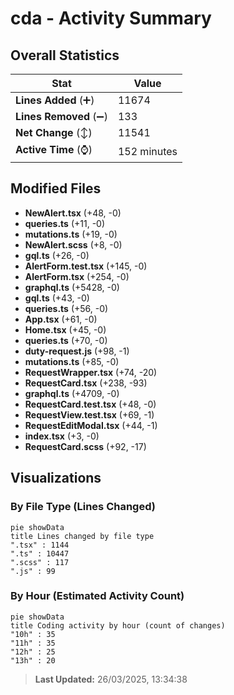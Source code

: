 # cda - Activity Summary 

## Overall Statistics

| Stat                   | Value                                                             |
| ---------------------- | ----------------------------------------------------------------- |
| **Lines Added** (➕)   | 11674                                          |
| **Lines Removed** (➖) | 133                                        |
| **Net Change** (↕)    | 11541                |
| **Active Time** (⌚)   | 152 minutes |


## Modified Files
- **NewAlert.tsx** (+48, -0)
- **queries.ts** (+11, -0)
- **mutations.ts** (+19, -0)
- **NewAlert.scss** (+8, -0)
- **gql.ts** (+26, -0)
- **AlertForm.test.tsx** (+145, -0)
- **AlertForm.tsx** (+254, -0)
- **graphql.ts** (+5428, -0)
- **gql.ts** (+43, -0)
- **queries.ts** (+56, -0)
- **App.tsx** (+61, -0)
- **Home.tsx** (+45, -0)
- **queries.ts** (+70, -0)
- **duty-request.js** (+98, -1)
- **mutations.ts** (+85, -0)
- **RequestWrapper.tsx** (+74, -20)
- **RequestCard.tsx** (+238, -93)
- **graphql.ts** (+4709, -0)
- **RequestCard.test.tsx** (+48, -0)
- **RequestView.test.tsx** (+69, -1)
- **RequestEditModal.tsx** (+44, -1)
- **index.tsx** (+3, -0)
- **RequestCard.scss** (+92, -17)

## Visualizations

### By File Type (Lines Changed)

```mermaid
pie showData
title Lines changed by file type
".tsx" : 1144
".ts" : 10447
".scss" : 117
".js" : 99
```

### By Hour (Estimated Activity Count)

```mermaid
pie showData
title Coding activity by hour (count of changes)
"10h" : 35
"11h" : 35
"12h" : 25
"13h" : 20
```


> **Last Updated:** 26/03/2025, 13:34:38